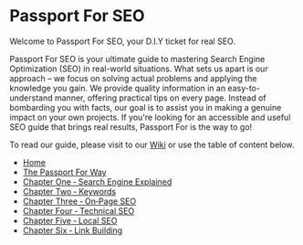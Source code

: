# Passport For SEO

Welcome to Passport For SEO, your D.I.Y ticket for real SEO.

Passport For SEO is your ultimate guide to mastering Search Engine Optimization (SEO) in real-world situations. What sets us apart is our approach – we focus on solving actual problems and applying the knowledge you gain. We provide quality information in an easy-to-understand manner, offering practical tips on every page. Instead of bombarding you with facts, our goal is to assist you in making a genuine impact on your own projects. If you're looking for an accessible and useful SEO guide that brings real results, Passport For is the way to go!

To read our guide, please visit to our [Wiki](https://github.com/dlzi/Passport-For-SEO/wiki) or use the table of content below.
* [Home](https://github.com/dlzi/Passport-For-SEO/wiki)
* [The Passport For Way](https://github.com/dlzi/Passport-For-SEO/wiki/The-Passport-For-Way)
* [Chapter One ‐ Search Engine Explained](https://github.com/dlzi/Passport-For-SEO/wiki/Chapter-One-%E2%80%90-Search-Engine-Explained)
* [Chapter Two ‐ Keywords](https://github.com/dlzi/Passport-For-SEO/wiki/Chapter-Two-%E2%80%90-Keywords)
* [Chapter Three ‐ On‐Page SEO](https://github.com/dlzi/Passport-For-SEO/wiki/Chapter-Three-%E2%80%90-On%E2%80%90Page-SEO)
* [Chapter Four ‐ Technical SEO](https://github.com/dlzi/Passport-For-SEO/wiki/Chapter-Four-%E2%80%90-Technical-SEO)
* [Chapter Five ‐ Local SEO](https://github.com/dlzi/Passport-For-SEO/wiki/Chapter-Five-%E2%80%90-Local-SEO)
* [Chapter Six ‐ Link Building](https://github.com/dlzi/Passport-For-SEO/wiki/Chapter-Six-%E2%80%90-Link-Building)

  
